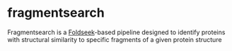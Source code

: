 # fragmentsearch
Fragmentsearch is a [Foldseek](https://github.com/steineggerlab/foldseek)-based pipeline designed to identify proteins with structural similarity to specific fragments of a given protein structure
